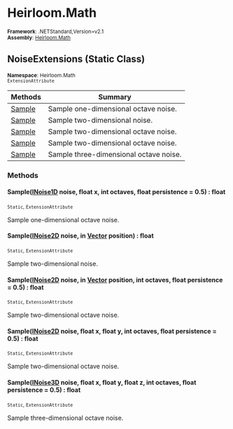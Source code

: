 # Heirloom.Math

<small>**Framework**: .NETStandard,Version=v2.1</small>  
<small>**Assembly**: [Heirloom.Math](../Heirloom.Math/Heirloom.Math.md)</small>  

## NoiseExtensions (Static Class)
<small>**Namespace**: Heirloom.Math</small>  
<small>`ExtensionAttribute`</small>

| Methods                | Summary                                |
|------------------------|----------------------------------------|
| [Sample](#SAMC21A4033) | Sample one-dimensional octave noise.   |
| [Sample](#SAMA32AB961) | Sample two-dimensional noise.          |
| [Sample](#SAM9FDDDEB2) | Sample two-dimensional octave noise.   |
| [Sample](#SAMA101C516) | Sample two-dimensional octave noise.   |
| [Sample](#SAMBD90BAB2) | Sample three-dimensional octave noise. |

### Methods

#### <a name="SAMC21A4033"></a>Sample([INoise1D](Heirloom.Math.INoise1D.md) noise, float x, int octaves, float persistence = 0.5) : float
<small>`Static`, `ExtensionAttribute`</small>

Sample one-dimensional octave noise.


#### <a name="SAMA32AB961"></a>Sample([INoise2D](Heirloom.Math.INoise2D.md) noise, in [Vector](Heirloom.Math.Vector.md) position) : float
<small>`Static`, `ExtensionAttribute`</small>

Sample two-dimensional noise.


#### <a name="SAM9FDDDEB2"></a>Sample([INoise2D](Heirloom.Math.INoise2D.md) noise, in [Vector](Heirloom.Math.Vector.md) position, int octaves, float persistence = 0.5) : float
<small>`Static`, `ExtensionAttribute`</small>

Sample two-dimensional octave noise.


#### <a name="SAMA101C516"></a>Sample([INoise2D](Heirloom.Math.INoise2D.md) noise, float x, float y, int octaves, float persistence = 0.5) : float
<small>`Static`, `ExtensionAttribute`</small>

Sample two-dimensional octave noise.


#### <a name="SAMBD90BAB2"></a>Sample([INoise3D](Heirloom.Math.INoise3D.md) noise, float x, float y, float z, int octaves, float persistence = 0.5) : float
<small>`Static`, `ExtensionAttribute`</small>

Sample three-dimensional octave noise.


